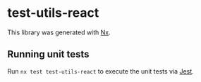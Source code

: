 # test-utils-react

This library was generated with [Nx](https://nx.dev).

## Running unit tests

Run `nx test test-utils-react` to execute the unit tests via [Jest](https://jestjs.io).
